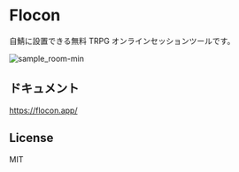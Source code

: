 # Flocon

自鯖に設置できる無料 TRPG オンラインセッションツールです。

![sample_room-min](https://user-images.githubusercontent.com/21971954/146357718-80fad39d-18f9-4244-a328-466dc88639fc.png)

## ドキュメント

<https://flocon.app/>

## License

MIT
